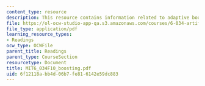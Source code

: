 ```yaml
---
content_type: resource
description: This resource contains information related to adaptive boosting.
file: https://ol-ocw-studio-app-qa.s3.amazonaws.com/courses/6-034-artificial-intelligence-fall-2010/6f12118abb4d06b7fe816142e59dc883_MIT6_034F10_boosting.pdf
file_type: application/pdf
learning_resource_types:
- Readings
ocw_type: OCWFile
parent_title: Readings
parent_type: CourseSection
resourcetype: Document
title: MIT6_034F10_boosting.pdf
uid: 6f12118a-bb4d-06b7-fe81-6142e59dc883
---
```

